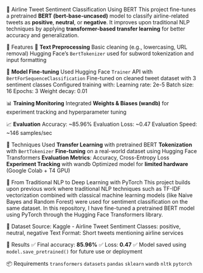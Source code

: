 🤖 Airline Tweet Sentiment Classification Using BERT
This project fine-tunes a pretrained **BERT (bert-base-uncased)** model to classify airline-related tweets as **positive**, **neutral**, or **negative**. It improves upon traditional NLP techniques by applying **transformer-based transfer learning** for better accuracy and generalization.

📌 Features
💬 **Text Preprocessing**
   Basic cleaning (e.g., lowercasing, URL removal)
   Hugging Face’s `BertTokenizer` used for subword tokenization and input formatting

🔧 **Model Fine-tuning**
   Used Hugging Face `Trainer` API with `BertForSequenceClassification`
   Fine-tuned on cleaned tweet dataset with 3 sentiment classes
   Configured training with:
     Learning rate: 2e-5
     Batch size: 16
     Epochs: 3
     Weight decay: 0.01

📊 **Training Monitoring**
   Integrated **Weights & Biases (wandb)** for experiment tracking and hyperparameter tuning

📈 **Evaluation**
    Accuracy: ~85.96%
    Evaluation Loss: ~0.47
    Evaluation Speed: ~146 samples/sec
    
🧠 Techniques Used
      **Transfer Learning** with pretrained BERT
      **Tokenization** with `BertTokenizer`
      **Fine-tuning** on a real-world dataset using Hugging Face Transformers
      **Evaluation Metrics**: Accuracy, Cross-Entropy Loss
      **Experiment Tracking** with wandb
  Optimized model for **limited hardware** (Google Colab + T4 GPU)

🔄 From Traditional NLP to Deep Learning with PyTorch
This project builds upon previous work where traditional NLP techniques such as TF-IDF vectorization combined with classical machine learning models (like Naive Bayes and Random Forest) were used for sentiment classification on the same dataset.
In this repository, I have fine-tuned a pretrained BERT model using PyTorch through the Hugging Face Transformers library.

📂 Dataset
Source: Kaggle - Airline Tweet Sentiment
Classes: positive, neutral, negative
Text Format: Short tweets mentioning airline services

🧪 Results
   ✅ Final accuracy: **85.96%**
   ✅ Loss: **0.47**
   ✅ Model saved using `model.save_pretrained()` for future use or deployment

📦 Requirements
     `transformers`
     `datasets`
     `pandas`
     `sklearn`
     `wandb`
     `nltk`
     `pytorch`
